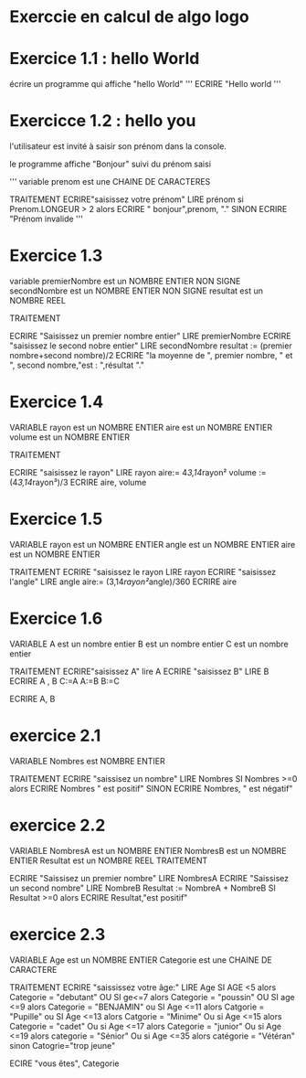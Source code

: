 # Exerccie en calcul de algo logo 

# Exercice 1.1 : hello World
écrire un programme qui affiche "hello World"
'''
ECRIRE "Hello world
'''

# Exercicce 1.2 : hello you
l'utilisateur est invité à saisir son prénom dans la console.

le programme affiche "Bonjour" suivi du prénom saisi

'''
variable 
prenom est une CHAINE DE CARACTERES

TRAITEMENT
ECRIRE"saisissez votre prénom"
LIRE prénom
si Prenom.LONGEUR > 2 alors
ECRIRE " bonjour",prenom, "."
SINON
    ECRIRE "Prénom invalide
'''

# Exercice 1.3
variable
 premierNombre est un NOMBRE ENTIER NON SIGNE
 secondNombre est un NOMBRE ENTIER NON SIGNE
 resultat est un NOMBRE REEL


 TRAITEMENT

ECRIRE "Saisissez un premier nombre entier"
LIRE premierNombre
ECRIRE "saisissez le second nobre entier"
LIRE secondNombre
 resultat := (premier nombre+second nombre)/2 
ECRIRE "la moyenne de ", premier nombre, " et ", second nombre,"est : ",résultat "."


# Exercice 1.4

VARIABLE
rayon est un NOMBRE ENTIER
aire est un NOMBRE ENTIER
volume est un NOMBRE ENTIER

TRAITEMENT

ECRIRE "saisissez le rayon"
LIRE rayon
aire:= 4*3,14*rayon²
volume := (4*3,14*rayon³)/3
ECRIRE aire, volume


# Exercice 1.5

VARIABLE
rayon est un NOMBRE ENTIER
angle est un NOMBRE ENTIER
aire est un NOMBRE ENTIER

TRAITEMENT
ECRIRE "saisissez le rayon
LIRE rayon
ECRIRE "saisissez l'angle"
LIRE angle
aire:= (3,14*rayon²*angle)/360
ECRIRE aire

# Exercice 1.6
VARIABLE
A est un nombre entier
B est un nombre entier
C est un nombre entier


TRAITEMENT
ECRIRE"saisissez A"
lire A
ECRIRE "saisissez B"
LIRE B
ECRIRE A , B
C:=A
A:=B
B:=C

ECRIRE A, B

# exercice 2.1


VARIABLE
Nombres est NOMBRE ENTIER


TRAITEMENT
ECRIRE "saissisez un nombre"
LIRE Nombres
SI Nombres >=0 alors
ECRIRE Nombres " est positif"
SINON
ECRIRE Nombres, " est négatif"

# exercice 2.2

VARIABLE
NombresA est un NOMBRE ENTIER
NombresB est un NOMBRE ENTIER
Resultat est un NOMBRE REEL
TRAITEMENT

ECRIRE "Saissisez un premier nombre"
LIRE NombresA
ECRIRE "Saissisez un second nombre"
LIRE NombreB
Resultat := NombreA + NombreB
SI Resultat >=0 alors
ECRIRE Resultat,"est positif"

# exercice 2.3

VARIABLE
Age est un NOMBRE ENTIER
Categorie est une CHAINE DE CARACTERE

TRAITEMENT
ECRIRE "saississez votre âge:"
LIRE Age
SI AGE <5 alors Categorie = "debutant"
OU SI ge<=7 alors  Categorie = "poussin"
OU SI age <=9 alors Categorie = "BENJAMIN"
ou SI Age <=11 alors Catgorie = "Pupille"
ou SI Age <=13 alors Catgorie = "Minime"
Ou si Age <=15 alors Categorie = "cadet"
Ou si Age <=17 alors Categorie = "junior"
Ou si Age <=19 alors categorie = "Sénior"
Ou si Age <=35 alors catégorie = "Vétéran"
sinon 
Catogrie="trop jeune"

ECIRE "vous êtes", Categorie

